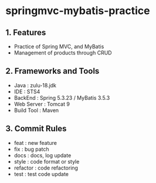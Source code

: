 # springmvc-mybatis-practice

## 1. Features

- Practice of Spring MVC, and MyBatis
- Management of products through CRUD

## 2. Frameworks and Tools

- Java : zulu-18.jdk
- IDE : STS4
- BackEnd : Spring 5.3.23 / MyBatis 3.5.3
- Web Server : Tomcat 9
- Build Tool : Maven

## 3. Commit Rules
- feat : new feature
- fix : bug patch
- docs : docs, log update
- style : code format or style
- refactor : code refactoring
- test : test code update
